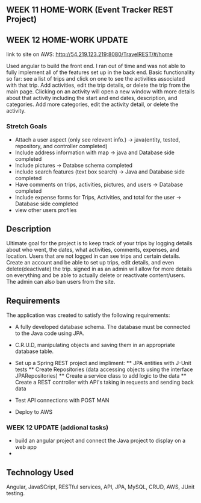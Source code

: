 ## WEEK 11 HOME-WORK (Event Tracker REST Project)

## WEEK 12 HOME-WORK UPDATE

link to site on AWS: http://54.219.123.219:8080/TravelREST/#/home
 
Used angular to build the front end. I ran out of time and was not able to fully implement all of the features set up in the back end. Basic functionality so far: see a list of trips and click on one to see the activities associated with that trip. Add activities, edit the trip details, or delete the trip from the main page. Clicking on an activity will open a new window with more details about that activity including the start and end dates, description, and categories. Add more categories, edit the activity detail, or delete the activity. 

### Stretch Goals

* Attach a user aspect (only see relevent info.) -> java(entity, tested, repository, and controller completed)      
* Include address information with map  -> java and Database side completed
* Include pictures -> Databse schema completed
* include search features (text box search) -> Java and Database side completed
* Have comments on trips, activities, pictures, and users -> Database completed
* Include expense forms for Trips, Activities, and total for the user -> Database side completed
* view other users profiles


## Description

Ultimate goal for the project is to keep track of your trips by logging details about who went, the dates, what activities, comments, expenses, and location. Users that are not logged in can see trips and certain details. Create an account and be able to set up trips, edit details, and even delete(deactivate) the trip. signed in as an admin will allow for more details on everything and be able to actually delete or reactivate content/users. The admin can also ban users from the site.



## Requirements

The application  was created to satisfy the following requirements:

- A fully developed database schema. The database must be connected to the Java
code using JPA.

- C.R.U.D, manipulating objects and saving them in an
appropriate database table.

- Set up a Spring REST project and impliment: 
    ** JPA entities with J-Unit tests
    ** Create Repositories (data accessing objects using the interface JPARepositories)
    ** Create a service class to add logic to the data
    ** Create a REST controller with API's taking in requests and sending back data
    
- Test API connections with POST MAN
    
- Deploy to AWS

### WEEK 12 UPDATE (addional tasks)

- build an angular project and connect the Java project to display on a web app
- 

## Technology Used

Angular, JavaSCript, RESTful services, API, JPA, MySQL, CRUD, AWS, JUnit testing.

